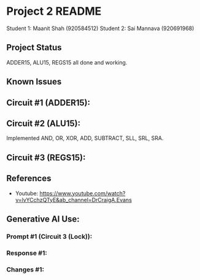 # Project 2 README

Student 1: Maanit Shah (920584512)
Student 2: Sai Mannava (920691968)

## Project Status
ADDER15, ALU15, REGS15 all done and working.

## Known Issues

## Circuit #1 (ADDER15):

## Circuit #2 (ALU15):
Implemented AND, OR, XOR, ADD, SUBTRACT, SLL, SRL, SRA.

## Circuit #3 (REGS15):

## References
- Youtube: https://www.youtube.com/watch?v=lvYCchzQTyE&ab_channel=DrCraigA.Evans

## Generative AI Use:

### Prompt #1 (Circuit 3 (Lock)):

### Response #1:

### Changes #1:
